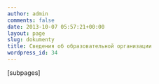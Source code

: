 ```yaml
---
author: admin
comments: false
date: 2013-10-07 05:57:21+00:00
layout: page
slug: dokumenty
title: Сведения об образовательной организации
wordpress_id: 34
---
```


[subpages]
